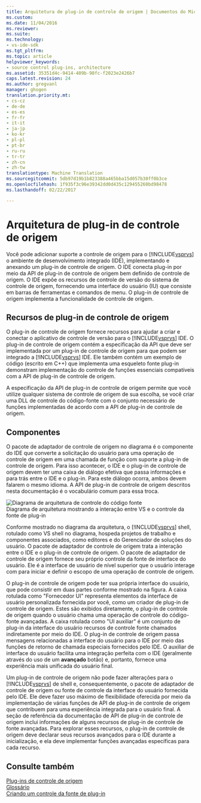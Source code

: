 ```yaml
---
title: Arquitetura de plug-in de controle de origem | Documentos do Microsoft
ms.custom: 
ms.date: 11/04/2016
ms.reviewer: 
ms.suite: 
ms.technology:
- vs-ide-sdk
ms.tgt_pltfrm: 
ms.topic: article
helpviewer_keywords:
- source control plug-ins, architecture
ms.assetid: 35351d4c-9414-409b-98fc-f2023e2426b7
caps.latest.revision: 24
ms.author: gregvanl
manager: ghogen
translation.priority.mt:
- cs-cz
- de-de
- es-es
- fr-fr
- it-it
- ja-jp
- ko-kr
- pl-pl
- pt-br
- ru-ru
- tr-tr
- zh-cn
- zh-tw
translationtype: Machine Translation
ms.sourcegitcommit: 5db97d19b1b823388a465bba15d057b30ff0b3ce
ms.openlocfilehash: 1f935f3c96e39342dd0d435c129455260bd98478
ms.lasthandoff: 02/22/2017

---
```

# <a name="source-control-plug-in-architecture"></a>Arquitetura de plug-in de controle de origem
Você pode adicionar suporte a controle de origem para o [!INCLUDE[vsprvs](../../code-quality/includes/vsprvs_md.md)] o ambiente de desenvolvimento integrado (IDE), implementando e anexando um plug-in de controle de origem. O IDE conecta plug-in por meio da API de plug-in de controle de origem bem definido de controle de origem. O IDE expõe os recursos de controle de versão do sistema de controle de origem, fornecendo uma interface do usuário (IU) que consiste em barras de ferramentas e comandos de menu. O plug-in de controle de origem implementa a funcionalidade de controle de origem.  
  
## <a name="source-control-plug-in-resources"></a>Recursos de plug-in de controle de origem  
 O plug-in de controle de origem fornece recursos para ajudar a criar e conectar o aplicativo de controle de versão para o [!INCLUDE[vsprvs](../../code-quality/includes/vsprvs_md.md)] IDE. O plug-in de controle de origem contém a especificação da API que deve ser implementada por um plug-in de controle de origem para que podem ser integrado a [!INCLUDE[vsprvs](../../code-quality/includes/vsprvs_md.md)] IDE. Ele também contém um exemplo de código (escrito em C++) que implementa uma esqueleto fonte plug-in demonstram implementação do controle de funções essenciais compatíveis com a API de plug-in de controle de origem.  
  
 A especificação da API de plug-in de controle de origem permite que você utilize qualquer sistema de controle de origem de sua escolha, se você criar uma DLL de controle do código-fonte com o conjunto necessário de funções implementadas de acordo com a API de plug-in de controle de origem.  
  
## <a name="components"></a>Componentes  
 O pacote de adaptador de controle de origem no diagrama é o componente do IDE que converte a solicitação do usuário para uma operação de controle de origem em uma chamada de função com suporte a plug-in de controle de origem. Para isso acontecer, o IDE e o plug-in de controle de origem devem ter uma caixa de diálogo efetiva que passa informações e para trás entre o IDE e o plug-in. Para este diálogo ocorra, ambos devem falarem o mesmo idioma. A API de plug-in de controle de origem descritos nesta documentação é o vocabulário comum para essa troca.  
  
 ![Diagrama de arquitetura de controle do código fonte](../../extensibility/internals/media/vs_sccsdk_plug_in_arch.gif "vs_sccsdk_plug_in_arch")  
Diagrama de arquitetura mostrando a interação entre VS e o controle da fonte de plug-in  
  
 Conforme mostrado no diagrama da arquitetura, o [!INCLUDE[vsprvs](../../code-quality/includes/vsprvs_md.md)] shell, rotulado como VS shell no diagrama, hospeda projetos de trabalho e componentes associados, como editores e do Gerenciador de soluções do usuário. O pacote de adaptador de controle de origem trata a interação entre o IDE e o plug-in de controle de origem. O pacote de adaptador de controle de origem fornece seu próprio controle da fonte de interface do usuário. Ele é a interface de usuário de nível superior que o usuário interage com para iniciar e definir o escopo de uma operação de controle de origem.  
  
 O plug-in de controle de origem pode ter sua própria interface do usuário, que pode consistir em duas partes conforme mostrado na figura. A caixa rotulada como "Fornecedor UI" representa elementos da interface de usuário personalizada fornecida por você, como um criador de plug-in de controle de origem. Estes são exibidos diretamente, o plug-in de controle de origem quando o usuário chama uma operação de controle do código-fonte avançadas. A caixa rotulada como "UI auxiliar" é um conjunto de plug-in da interface do usuário recursos de controle fonte chamados indiretamente por meio do IDE. O plug-in de controle de origem passa mensagens relacionadas a interface do usuário para o IDE por meio das funções de retorno de chamada especiais fornecidos pelo IDE. O auxiliar de interface do usuário facilita uma integração perfeita com o IDE (geralmente através do uso de um **avançado** botão) e, portanto, fornece uma experiência mais unificada do usuário final.  
  
 Um plug-in de controle de origem não pode fazer alterações para o [!INCLUDE[vsprvs](../../code-quality/includes/vsprvs_md.md)] de shell e, consequentemente, o pacote de adaptador de controle de origem ou fonte de controle da interface do usuário fornecida pelo IDE. Ele deve fazer uso máximo de flexibilidade oferecida por meio da implementação de várias funções de API de plug-in de controle de origem que contribuem para uma experiência integrada para o usuário final. A seção de referência da documentação de API de plug-in de controle de origem inclui informações de alguns recursos de plug-in de controle de fonte avançadas. Para explorar esses recursos, o plug-in de controle de origem deve declarar seus recursos avançados para o IDE durante a inicialização, e ela deve implementar funções avançadas específicas para cada recurso.  
  
## <a name="see-also"></a>Consulte também  
 [Plug-ins de controle de origem](../../extensibility/source-control-plug-ins.md)   
 [Glossário](../../extensibility/source-control-plug-in-glossary.md)   
 [Criando um controle da fonte de plug-in](../../extensibility/internals/creating-a-source-control-plug-in.md)
